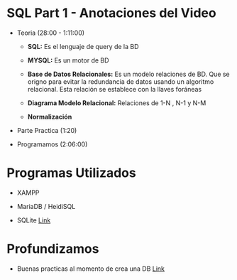 # SQL Part 1 - Anotaciones del Video

- Teoria (28:00 - 1:11:00)

	- **SQL:** Es el lenguaje de query de la BD

	- **MYSQL:** Es un motor de BD 

	- **Base de Datos Relacionales:** Es un modelo relaciones de BD. Que se origno para evitar la redundancia de datos usando un algoritmo relacional. Esta relación se establece con la llaves foráneas 

	- **Diagrama Modelo Relacional:** Relaciones de 1-N , N-1 y N-M

	- **Normalización**

- Parte Practica (1:20)

- Programamos (2:06:00)


# Programas Utilizados

- XAMPP

- MariaDB / HeidiSQL

- SQLite [Link](https://sqliteonline.com/)


# Profundizamos

- Buenas practicas al momento de crea una DB [Link](https://videlcloud.wordpress.com/2017/03/05/buenas-practicas-para-el-diseno-de-base-de-datos/)